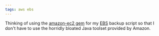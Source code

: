 ```yaml
---
tags: aws ebs
---
```


Thinking of using the [amazon-ec2 gem](http://github.com/grempe/amazon-ec2) for my [EBS](/wiki/EBS) backup script so that I don't have to use the horridly bloated Java toolset provided by Amazon.
